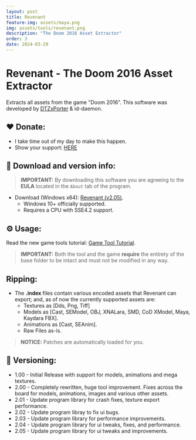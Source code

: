 ```yaml
---
layout: post
title: Revenant
feature-img: assets/maya.png
img: assets/tools/revenant.png
description: "The Doom 2016 Asset Extractor"
order: 3
date: 2024-03-29
---
```


# Revenant - The Doom 2016 Asset Extractor
Extracts all assets from the game "Doom 2016". This software was developed by [DTZxPorter](https://twitter.com/dtzxporter) & id-daemon.

## ❤️ Donate:
- I take time out of my day to make this happen.
- Show your support: [HERE](https://dtzxporter.com/donate)

## 💾 Download and version info:

> **IMPORTANT:** By downloading this software you are agreeing to the **EULA** located in the `About` tab of the program.

- Download (Windows x64): [Revenant (v2.05)](https://mega.nz/file/FUQByJ6J#abqqUtGTqgJ6Cd4wt3absHjmDfTxnyAhttUQe2rNxH4).
  - Windows 10+ officially supported.
  - Requires a CPU with SSE4.2 support.

## ⚙️ Usage:
Read the new game tools tutorial: [Game Tool Tutorial](https://dtzxporter.com/game-tools-tutorial).

> **IMPORTANT:** Both the tool and the game **require** the entirety of the base folder to be intact and must not be modified in any way.

## Ripping:
- The **.index** files contain various encoded assets that Revenant can export; and, as of now the currently supported assets are:
  - Textures as [Dds, Png, Tiff]
  - Models as [Cast, SEModel, OBJ, XNALara, SMD, CoD XModel, Maya, Kaydara FBX].
  - Animations as [Cast, SEAnim].
  - Raw Files as-is.

> **NOTICE:** Patches are automatically loaded for you.

## 📌 Versioning:
- 1.00 - Initial Release with support for models, animations and mega textures.
- 2.00 - Completely rewritten, huge tool improvement. Fixes across the board for models, animations, images and various other assets.
- 2.01 - Update program library for crash fixes, texture export performance.
- 2.02 - Update program libray to fix ui bugs.
- 2.03 - Update program library for performance improvements.
- 2.04 - Update program library for ui tweaks, fixes, and performance.
- 2.05 - Update program library for ui tweaks and improvements.